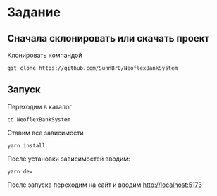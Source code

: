 # Задание 

## Сначала склонировать или скачать проект
Клонировать компандой

`git clone https://github.com/SunnBr0/NeoflexBankSystem`

## Запуск
Переходим в каталог 

`cd NeoflexBankSystem`

Ставим все зависимости

`yarn install`

После установки зависимостей  вводим: 

`yarn dev`

После запуска переходим на сайт и вводим [http://localhost:5173](http://localhost:5173)


